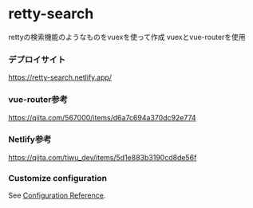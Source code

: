 # retty-search
rettyの検索機能のようなものをvuexを使って作成
vuexとvue-routerを使用
### デプロイサイト
<https://retty-search.netlify.app/>

### vue-router参考
<https://qiita.com/567000/items/d6a7c694a370dc92e774>

### Netlify参考
<https://qiita.com/tiwu_dev/items/5d1e883b3190cd8de56f>

### Customize configuration
See [Configuration Reference](https://cli.vuejs.org/config/).
